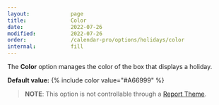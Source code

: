 ```yaml
---
layout:             page
title:              Color
date:               2022-07-26
modified:           2022-07-26
order:              /calendar-pro/options/holidays/color
internal:           fill
---
```

The **Color** option manages the color of the box that displays a holiday.

**Default value:** {% include color value="#A66999" %}


> **NOTE**: This option is not controllable through a [Report Theme](../../features/themes.md).